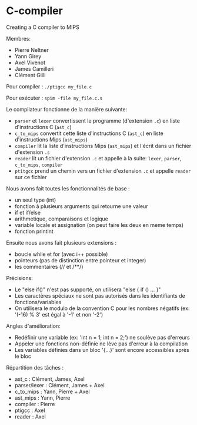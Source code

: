 # C-compiler
Creating a C compiler to MIPS

Membres:
- Pierre Neltner
- Yann Girey
- Axel Vivenot
- James Camilleri
- Clément Gilli

Pour compiler :
`./ptigcc my_file.c`

Pour exécuter :
`spim -file my_file.c.s`

Le compilateur fonctionne de la manière suivante:
- `parser` et `lexer` convertissent le programme (d'extension `.c`) en liste d'instructions C (`ast_c`)
- `c_to_mips` convertit cette liste d'instructions C (`ast_c`) en liste d'instructions Mips (`ast_mips`)
- `compiler` lit la liste d'instructions Mips (`ast_mips`) et l'écrit dans un fichier d'extension `.s`
- `reader` lit un fichier d'extension `.c` et appelle à la suite: `lexer`, `parser`, `c_to_mips`, `compiler`
- `ptitgcc` prend un chemin vers un fichier d'extension `.c` et appelle `reader` sur ce fichier
  
Nous avons fait toutes les fonctionnalités de base :
- un seul type (int)
- fonction à plusieurs arguments qui retourne une valeur
- if et if/else
- arithmetique, comparaisons et logique
- variable locale et assignation (on peut faire les deux en meme temps)
- fonction printint

Ensuite nous avons fait plusieurs extensions :
- boucle while et for (avec i++ possible)
- pointeurs (pas de distinction entre pointeur et integer)
- les commentaires (// et /**/)

Précisions:
- Le "else if()" n'est pas supporté, on utilisera "else { if () ... }"
- Les caractères spéciaux ne sont pas autorisés dans les identifiants de fonctions/variables
- On utilisera le modulo de la convention C pour les nombres négatifs (ex: '(-16) % 3' est égal à '-1' et non '-2')

Angles d'amélioration:
- Redéfinir une variable (ex: 'int n = 1; int n = 2;') ne soulève pas d'erreurs
- Appeler une fonctions non-définie ne lève pas d'erreur à la compilation
- Les variables définies dans un bloc '{...}' sont encore accessibles après le bloc

Répartition des tâches :
- ast_c : Clément, James, Axel
- parser/lexer : Clément, James + Axel
- c_to_mips : Yann, Pierre + Axel
- ast_mips : Yann, Pierre
- compiler : Pierre
- ptigcc : Axel
- reader : Axel